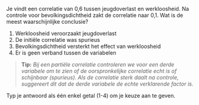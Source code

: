 Je vindt een correlatie van 0,6 tussen jeugdoverlast en werkloosheid. Na controle voor bevolkingsdichtheid zakt de correlatie naar 0,1. Wat is de meest waarschijnlijke conclusie?

1. Werkloosheid veroorzaakt jeugdoverlast
2. De initiële correlatie was spurieus
3. Bevolkingsdichtheid versterkt het effect van werkloosheid
4. Er is geen verband tussen de variabelen

> **Tip:** *Bij een partiële correlatie controleren we voor een derde variabele om te zien of de oorspronkelijke correlatie echt is of schijnbaar (spurieus). Als de correlatie sterk daalt na controle, suggereert dit dat de derde variabele de echte verklarende factor is.*

Typ je antwoord als één enkel getal (1-4) om je keuze aan te geven.